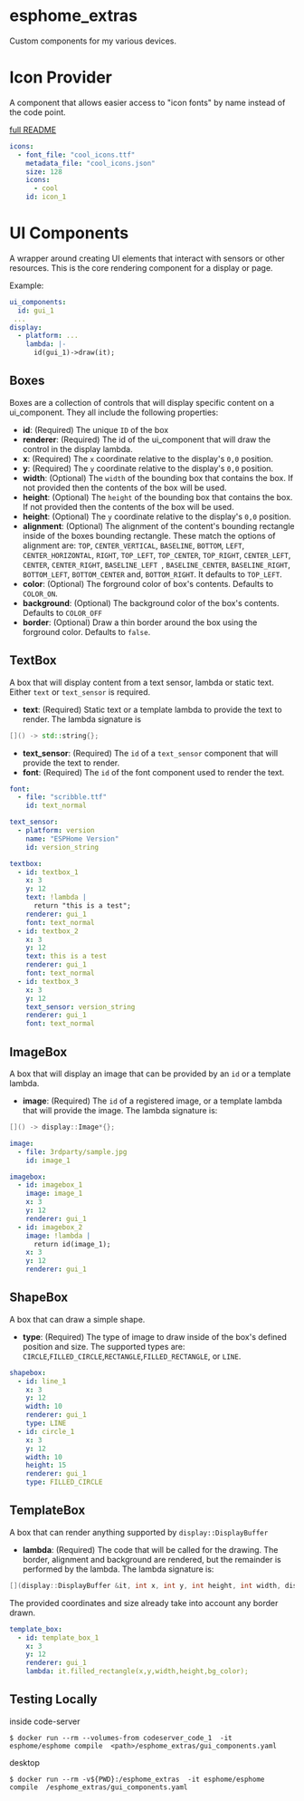 # esphome_extras

Custom components for my various devices.

# Icon Provider

A component that allows easier access to "icon fonts" by name instead of the code point.

[full README](components/icons/README.md)

```yaml
icons:
  - font_file: "cool_icons.ttf"
    metadata_file: "cool_icons.json"
    size: 128
    icons:
      - cool
    id: icon_1

```
# UI Components

A wrapper around creating UI elements that interact with sensors or other resources.  This is the core rendering component for a display or page.

Example:

```yaml
ui_components:
  id: gui_1
 ...
display:
  - platform: ...
    lambda: |-
      id(gui_1)->draw(it);
```

## Boxes

Boxes are a collection of controls that will display specific content on a ui_component.  They all include the following properties:

- **id**: (Required) The unique `ID` of the box
- **renderer**: (Required) The id of the ui_component that will draw the control in the display lambda.
- **x**: (Required) The `x` coordinate relative to the display's `0,0` position.
- **y**: (Required) The `y` coordinate relative to the display's `0,0` position.
- **width**: (Optional) The `width` of the bounding box that contains the box.  If not provided then the contents of the box will be used.
- **height**: (Optional) The `height` of the bounding box that contains the box.  If not provided then the contents of the box will be used.
- **height**: (Optional) The `y` coordinate relative to the display's `0,0` position.
- **alignment**: (Optional) The alignment of the content's bounding rectangle inside of the boxes bounding rectangle.  These match the options of alignment are: `TOP`, `CENTER_VERTICAL`, `BASELINE`, `BOTTOM`, `LEFT`, `CENTER_HORIZONTAL`, `RIGHT`, `TOP_LEFT`, `TOP_CENTER`, `TOP_RIGHT`, `CENTER_LEFT`, `CENTER`, `CENTER_RIGHT`, `BASELINE_LEFT `, `BASELINE_CENTER`, `BASELINE_RIGHT`, `BOTTOM_LEFT`, `BOTTOM_CENTER` and, `BOTTOM_RIGHT`.  It defaults to `TOP_LEFT`.
- **color**: (Optional) The forground color of box's contents.  Defaults to `COLOR_ON`.
- **background**: (Optional) The background color of the box's contents.  Defaults to `COLOR_OFF`
- **border**: (Optional) Draw a thin border around the box using the forground color.  Defaults to `false`.

## TextBox

A box that will display content from a text sensor, lambda or static text.  Either `text` or `text_sensor` is required.

- **text**: (Required) Static text or a template lambda to provide the text to render.  The lambda signature is
```c++
[]() -> std::string{};
```
- **text_sensor**: (Required) The `id` of a `text_sensor` component that will provide the text to render.
- **font**: (Required) The `id` of the font component used to render the text.

```yaml
font:
  - file: "scribble.ttf"
    id: text_normal

text_sensor:
  - platform: version
    name: "ESPHome Version"
    id: version_string

textbox:
  - id: textbox_1
    x: 3
    y: 12
    text: !lambda |
      return "this is a test";
    renderer: gui_1
    font: text_normal
  - id: textbox_2
    x: 3
    y: 12
    text: this is a test
    renderer: gui_1
    font: text_normal
  - id: textbox_3
    x: 3
    y: 12
    text_sensor: version_string
    renderer: gui_1
    font: text_normal
```

## ImageBox

A box that will display an image that can be provided by an `id` or a template lambda.

- **image**: (Required) The `id` of a registered image, or a template lambda that will provide the image. The lambda signature is:
```c++
[]() -> display::Image*{};
```
```yaml
image:
  - file: 3rdparty/sample.jpg
    id: image_1

imagebox:
  - id: imagebox_1
    image: image_1
    x: 3
    y: 12
    renderer: gui_1
  - id: imagebox_2
    image: !lambda |
      return id(image_1);
    x: 3
    y: 12
    renderer: gui_1
```

## ShapeBox

A box that can draw a simple shape.

- **type**: (Required) The type of image to draw inside of the box's defined position and size.  The supported types are: `CIRCLE`,`FILLED_CIRCLE`,`RECTANGLE`,`FILLED_RECTANGLE`, or `LINE`.

```yaml
shapebox:
  - id: line_1
    x: 3
    y: 12
    width: 10
    renderer: gui_1
    type: LINE
  - id: circle_1
    x: 3
    y: 12
    width: 10
    height: 15
    renderer: gui_1
    type: FILLED_CIRCLE
```

## TemplateBox

A box that can render anything supported by `display::DisplayBuffer`

- **lambda**: (Required) The code that will be called for the drawing.  The border, alignment and background are rendered, but the remainder is performed by the lambda.  The lambda signature is:
```c++
[](display::DisplayBuffer &it, int x, int y, int height, int width, display::TextAlign align, Color fg_color, Color bg_color) -> void {};
```
The provided coordinates and size already take into account any border drawn.

```yaml
template_box:
  - id: template_box_1
    x: 3
    y: 12
    renderer: gui_1
    lambda: it.filled_rectangle(x,y,width,height,bg_color);
```

## Testing Locally

inside code-server

```shell
$ docker run --rm --volumes-from codeserver_code_1  -it esphome/esphome compile  <path>/esphome_extras/gui_components.yaml
```

desktop

```shell
$ docker run --rm -v${PWD}:/esphome_extras  -it esphome/esphome compile  /esphome_extras/gui_components.yaml
```

